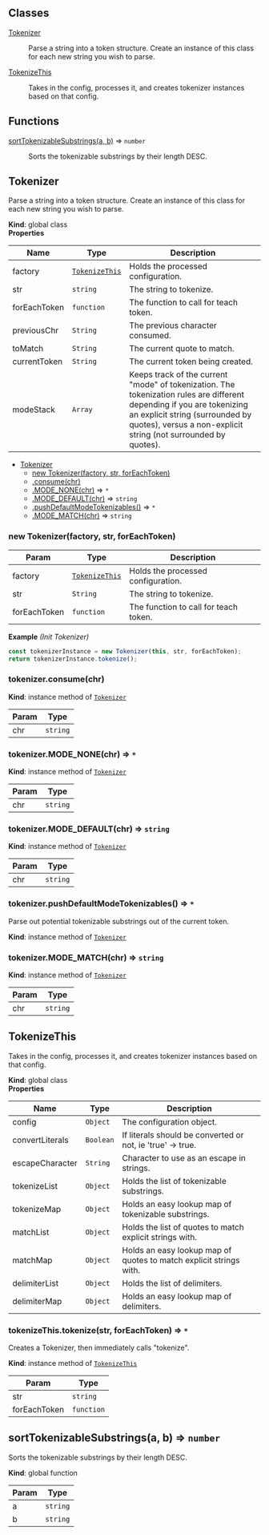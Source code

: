 ## Classes

<dl>
<dt><a href="#Tokenizer">Tokenizer</a></dt>
<dd><p>Parse a string into a token structure.
Create an instance of this class for each new string you wish to parse.</p>
</dd>
<dt><a href="#TokenizeThis">TokenizeThis</a></dt>
<dd><p>Takes in the config, processes it, and creates tokenizer instances based on that config.</p>
</dd>
</dl>

## Functions

<dl>
<dt><a href="#sortTokenizableSubstrings">sortTokenizableSubstrings(a, b)</a> ⇒ <code>number</code></dt>
<dd><p>Sorts the tokenizable substrings by their length DESC.</p>
</dd>
</dl>

<a name="Tokenizer"></a>

## Tokenizer
Parse a string into a token structure.
Create an instance of this class for each new string you wish to parse.

**Kind**: global class  
**Properties**

| Name | Type | Description |
| --- | --- | --- |
| factory | [<code>TokenizeThis</code>](#TokenizeThis) | Holds the processed configuration. |
| str | <code>string</code> | The string to tokenize. |
| forEachToken | <code>function</code> | The function to call for teach token. |
| previousChr | <code>String</code> | The previous character consumed. |
| toMatch | <code>String</code> | The current quote to match. |
| currentToken | <code>String</code> | The current token being created. |
| modeStack | <code>Array</code> | Keeps track of the current "mode" of tokenization. The tokenization rules are different depending if you are tokenizing an explicit string (surrounded by quotes), versus a non-explicit string (not surrounded by quotes). |


* [Tokenizer](#Tokenizer)
    * [new Tokenizer(factory, str, forEachToken)](#new_Tokenizer_new)
    * [.consume(chr)](#Tokenizer+consume)
    * [.MODE_NONE(chr)](#Tokenizer+MODE_NONE) ⇒ <code>\*</code>
    * [.MODE_DEFAULT(chr)](#Tokenizer+MODE_DEFAULT) ⇒ <code>string</code>
    * [.pushDefaultModeTokenizables()](#Tokenizer+pushDefaultModeTokenizables) ⇒ <code>\*</code>
    * [.MODE_MATCH(chr)](#Tokenizer+MODE_MATCH) ⇒ <code>string</code>

<a name="new_Tokenizer_new"></a>

### new Tokenizer(factory, str, forEachToken)

| Param | Type | Description |
| --- | --- | --- |
| factory | [<code>TokenizeThis</code>](#TokenizeThis) | Holds the processed configuration. |
| str | <code>String</code> | The string to tokenize. |
| forEachToken | <code>function</code> | The function to call for teach token. |

**Example** *(Init Tokenizer)*  
```js
const tokenizerInstance = new Tokenizer(this, str, forEachToken);
return tokenizerInstance.tokenize();
```
<a name="Tokenizer+consume"></a>

### tokenizer.consume(chr)
**Kind**: instance method of [<code>Tokenizer</code>](#Tokenizer)  

| Param | Type |
| --- | --- |
| chr | <code>string</code> | 

<a name="Tokenizer+MODE_NONE"></a>

### tokenizer.MODE\_NONE(chr) ⇒ <code>\*</code>
**Kind**: instance method of [<code>Tokenizer</code>](#Tokenizer)  

| Param | Type |
| --- | --- |
| chr | <code>string</code> | 

<a name="Tokenizer+MODE_DEFAULT"></a>

### tokenizer.MODE\_DEFAULT(chr) ⇒ <code>string</code>
**Kind**: instance method of [<code>Tokenizer</code>](#Tokenizer)  

| Param | Type |
| --- | --- |
| chr | <code>string</code> | 

<a name="Tokenizer+pushDefaultModeTokenizables"></a>

### tokenizer.pushDefaultModeTokenizables() ⇒ <code>\*</code>
Parse out potential tokenizable substrings out of the current token.

**Kind**: instance method of [<code>Tokenizer</code>](#Tokenizer)  
<a name="Tokenizer+MODE_MATCH"></a>

### tokenizer.MODE\_MATCH(chr) ⇒ <code>string</code>
**Kind**: instance method of [<code>Tokenizer</code>](#Tokenizer)  

| Param | Type |
| --- | --- |
| chr | <code>string</code> | 

<a name="TokenizeThis"></a>

## TokenizeThis
Takes in the config, processes it, and creates tokenizer instances based on that config.

**Kind**: global class  
**Properties**

| Name | Type | Description |
| --- | --- | --- |
| config | <code>Object</code> | The configuration object. |
| convertLiterals | <code>Boolean</code> | If literals should be converted or not, ie 'true' -> true. |
| escapeCharacter | <code>String</code> | Character to use as an escape in strings. |
| tokenizeList | <code>Object</code> | Holds the list of tokenizable substrings. |
| tokenizeMap | <code>Object</code> | Holds an easy lookup map of tokenizable substrings. |
| matchList | <code>Object</code> | Holds the list of quotes to match explicit strings with. |
| matchMap | <code>Object</code> | Holds an easy lookup map of quotes to match explicit strings with. |
| delimiterList | <code>Object</code> | Holds the list of delimiters. |
| delimiterMap | <code>Object</code> | Holds an easy lookup map of delimiters. |

<a name="TokenizeThis+tokenize"></a>

### tokenizeThis.tokenize(str, forEachToken) ⇒ <code>\*</code>
Creates a Tokenizer, then immediately calls "tokenize".

**Kind**: instance method of [<code>TokenizeThis</code>](#TokenizeThis)  

| Param | Type |
| --- | --- |
| str | <code>string</code> | 
| forEachToken | <code>function</code> | 

<a name="sortTokenizableSubstrings"></a>

## sortTokenizableSubstrings(a, b) ⇒ <code>number</code>
Sorts the tokenizable substrings by their length DESC.

**Kind**: global function  

| Param | Type |
| --- | --- |
| a | <code>string</code> | 
| b | <code>string</code> | 

